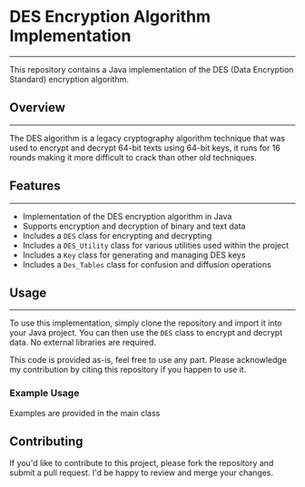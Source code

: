 
# DES Encryption Algorithm Implementation
--------

This repository contains a Java implementation of the DES (Data Encryption Standard) encryption algorithm.

## Overview
--------

The DES algorithm is a legacy cryptography algorithm technique that was used to encrypt and decrypt 64-bit texts using 64-bit keys, it runs for 16 rounds making it more difficult to crack than other old techniques.

## Features
--------

* Implementation of the DES encryption algorithm in Java
* Supports encryption and decryption of binary and text data
* Includes a `DES` class for encrypting and decrypting 
* Includes a `DES_Utility` class for various utilities used within the project
* Includes a `Key` class for generating and managing DES keys
* Includes a `Des_Tables` class for confusion and diffusion operations
## Usage
-----

To use this implementation, simply clone the repository and import it into your Java project. You can then use the `DES` class to encrypt and decrypt data. No external libraries are required. 

This code is provided as-is, feel free to use any part. Please acknowledge my contribution by citing this repository if you happen to use it.
### Example Usage

Examples are provided in the main class

## Contributing
If you'd like to contribute to this project, please fork the repository and submit a pull request. I'd be happy to review and merge your changes.
